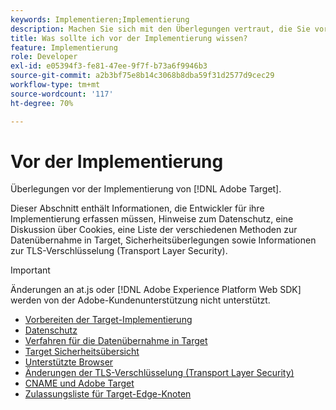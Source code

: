 ```yaml
---
keywords: Implementieren;Implementierung
description: Machen Sie sich mit den Überlegungen vertraut, die Sie vor der Implementierung von Adobe Target beachten sollten.
title: Was sollte ich vor der Implementierung wissen?
feature: Implementierung
role: Developer
exl-id: e05394f3-fe81-47ee-9f7f-b73a6f9946b3
source-git-commit: a2b3bf75e8b14c3068b8dba59f31d2577d9cec29
workflow-type: tm+mt
source-wordcount: '117'
ht-degree: 70%

---
```


# Vor der Implementierung

Überlegungen vor der Implementierung von [!DNL Adobe Target].

Dieser Abschnitt enthält Informationen, die Entwickler für ihre Implementierung erfassen müssen, Hinweise zum Datenschutz, eine Diskussion über Cookies, eine Liste der verschiedenen Methoden zur Datenübernahme in Target, Sicherheitsüberlegungen sowie Informationen zur TLS-Verschlüsselung (Transport Layer Security).

>[!IMPORTANT]
>
>Änderungen an at.js oder [!DNL Adobe Experience Platform Web SDK] werden von der Adobe-Kundenunterstützung nicht unterstützt.

- [Vorbereiten der Target-Implementierung](prepare-to-implement-target.md)
- [Datenschutz](c-privacy/privacy.md)
- [Verfahren für die Datenübernahme in Target](c-methods-to-get-data-into-target/methods-to-get-data-into-target.md)
- [Target Sicherheitsübersicht](target-security-overview.md)
- [Unterstützte Browser](supported-browsers.md)
- [Änderungen der TLS-Verschlüsselung (Transport Layer Security)](tls-transport-layer-security-encryption.md)
- [CNAME und Adobe Target](implement-cname-support-in-target.md)
- [Zulassungsliste für Target-Edge-Knoten](/help/c-implementing-target/c-considerations-before-you-implement-target/allowlist-edges.md)
